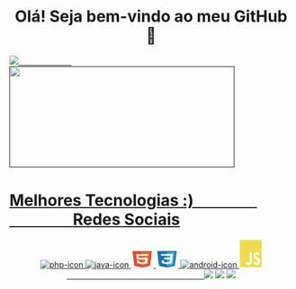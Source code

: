 <h1 align="center"> Olá! Seja bem-vindo ao meu GitHub 👋 </h1>

<div>
  <a href "https://github.com/LucasDCR2">
  <img height="180em" src="https://github-readme-stats.vercel.app/api?username=LucasDCR2&show_icons=true&theme=neon&count_private=true"/>
    &nbsp;&nbsp;&nbsp;&nbsp;&nbsp;&nbsp;&nbsp;&nbsp;&nbsp;&nbsp;&nbsp;&nbsp;&nbsp;&nbsp;&nbsp;&nbsp;&nbsp;&nbsp;&nbsp;&nbsp;&nbsp;&nbsp;&nbsp;
    
  <img width="400em" height="180em" src="https://github-readme-stats.vercel.app/api/top-langs/?username=LucasDCR2&layout=compact&langs_count=16&theme=neon"/>
</div>

<h1>Melhores Tecnologias :) 
  &nbsp;&nbsp;&nbsp;&nbsp;&nbsp;&nbsp;&nbsp;&nbsp;&nbsp;&nbsp;&nbsp;&nbsp;&nbsp;&nbsp;&nbsp;&nbsp;
  &nbsp&nbsp;&nbsp;&nbsp;&nbsp;&nbsp;&nbsp;&nbsp;&nbsp;&nbsp;&nbsp;&nbsp;&nbsp;&nbsp;&nbsp;&nbsp;
  Redes Sociais </h1>

<div align="center">
  <img height="30" width="40" alt="php-icon" src="https://cdn.jsdelivr.net/gh/devicons/devicon/icons/php/php-original.svg"/>
  <img height="50" width="40" alt="java-icon" src="https://cdn.jsdelivr.net/gh/devicons/devicon/icons/java/java-original.svg" />
  <img height="30" width="40" alt="html-icon" src="https://raw.githubusercontent.com/devicons/devicon/master/icons/html5/html5-original.svg"/>
  <img height="30" width="40" alt="css-icon" src="https://raw.githubusercontent.com/devicons/devicon/master/icons/css3/css3-original.svg"/>
  <img height="50" width="40" alt="android-icon" src="https://cdn.jsdelivr.net/gh/devicons/devicon/icons/android/android-plain.svg" />
  <img height="50" width="40" alt="js-icon" src="https://raw.githubusercontent.com/devicons/devicon/master/icons/javascript/javascript-plain.svg"/>
  &nbsp;&nbsp;&nbsp;&nbsp;&nbsp;&nbsp;&nbsp;&nbsp;&nbsp;&nbsp;&nbsp;&nbsp;&nbsp;&nbsp;&nbsp;&nbsp;&nbsp&nbsp;&nbsp;&nbsp;&nbsp;&nbsp;&nbsp;&nbsp;&nbsp;&nbsp;&nbsp;&nbsp;&nbsp;&nbsp;
  &nbsp;&nbsp;&nbsp;&nbsp;&nbsp;&nbsp;&nbsp;&nbsp;&nbsp;&nbsp;&nbsp;&nbsp;&nbsp;&nbsp;&nbsp;&nbsp;&nbsp;&nbsp;&nbsp;&nbsp;&nbsp;&nbsp;&nbsp;&nbsp;&nbsp;&nbsp;&nbsp;&nbsp;&nbsp;&nbsp;
  <a href="mailto:lucasrodriguesdev26@gmail.com" target="_blank"><img src="https://img.shields.io/badge/Gmail-D14836?style=for-the-badge&logo=gmail&logoColor=white" target="_blank"></a>
  <a href="https://www.linkedin.com/in/lucasdcr/" target="_blank"><img src="https://img.shields.io/badge/LinkedIn-0077B5?style=for-the-badge&logo=linkedin&logoColor=white" target="_blank"></a>
  <a href="https://www.instagram.com/lukas_dcr/" target="_blank"><img src="https://img.shields.io/badge/Instagram-E4405F?style=for-the-badge&logo=instagram&logoColor=white" target="_blank"></a>
</div>


